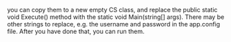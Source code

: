  you can copy them to a new empty CS class, and replace the public static void Execute() method with the static void Main(string[] args). There may be other strings to replace, e.g. the username and password in the app.config file. After you have done that, you can run them.